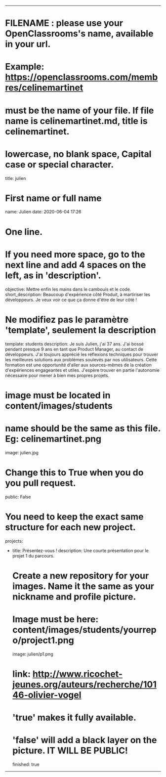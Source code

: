 ---

# FILENAME : please use your OpenClassrooms's name, available in your url.
# Example: https://openclassrooms.com/membres/celinemartinet
# must be the name of your file. If file name is celinemartinet.md, title is celinemartinet.
# lowercase, no blank space, Capital case or special character.
title: julien

# First name or full name
name: Julien
date: 2020-06-04 17:26

# One line.
# If you need more space, go to the next line and add 4 spaces on the left, as in 'description'.
objective: Mettre enfin les mains dans le cambouis et le code.
short_description:
    Beaucoup d'expérience côté Produit, à martiriser les développeurs. Je veux voir ce que ça donne d'être de leur côté !

# Ne modifiez pas le paramètre 'template', seulement la description
template: students
description:
    Je suis Julien, j'ai 37 ans. J'ai bossé pendant presque 9 ans en tant que Product Manager, au contact de développeurs.
    J'ai toujours apprécié les réflexions techniques pour trouver les meilleures solutions aux problèmes soulevés par nos
    utilisateurs. Cette formation est une opportunité d'aller aux sources-mêmes de la création d'expériences engageantes 
    et utiles. J'espère trouver en partie l'autonomie nécessaire pour mener à bien mes propres projets.

# image must be located in content/images/students
# name should be the same as this file. Eg: celinemartinet.png
image: julien.jpg

# Change this to True when you do you pull request.
public: False

# You need to keep the exact same structure for each new project.
projects:
  - title: Présentez-vous !
    description: Une courte présentation pour le projet 1 du parcours.
    # Create a new repository for your images. Name it the same as your nickname and profile picture.
    # Image must be here: content/images/students/yourrepo/project1.png
    image: julien/p1.png
    # link: http://www.ricochet-jeunes.org/auteurs/recherche/10146-olivier-vogel
    # 'true' makes it fully available.
    # 'false' will add a black layer on the picture. IT WILL BE PUBLIC!
    finished: true
---